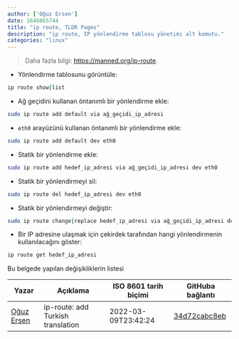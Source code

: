 ```yaml
---
author: ['Oğuz Ersen']
date: 1646865744
title: "ip route, TLDR Pages"
description: "ip route, IP yönlendirme tablosu yönetimi alt komutu."
categories: "linux"
---
```

> Daha fazla bilgi: <https://manned.org/ip-route>.

- Yönlendirme tablosunu görüntüle:

```bash
ip route show|list
```

- Ağ geçidini kullanan öntanımlı bir yönlendirme ekle:

```bash
sudo ip route add default via ağ_geçidi_ip_adresi
```

- `eth0` arayüzünü kullanan öntanımlı bir yönlendirme ekle:

```bash
sudo ip route add default dev eth0
```

- Statik bir yönlendirme ekle:

```bash
sudo ip route add hedef_ip_adresi via ağ_geçidi_ip_adresi dev eth0
```

- Statik bir yönlendirmeyi sil:

```bash
sudo ip route del hedef_ip_adresi dev eth0
```

- Statik bir yönlendirmeyi değiştir:

```bash
sudo ip route change|replace hedef_ip_adresi via ağ_geçidi_ip_adresi dev eth0
```

- Bir IP adresine ulaşmak için çekirdek tarafından hangi yönlendirmenin kullanılacağını göster:

```bash
ip route get hedef_ip_adresi
```
Bu belgede yapılan değişikliklerin listesi


Yazar | Açıklama | ISO 8601 tarih biçimi | GitHuba bağlantı
------|-----|-----|-----
[Oğuz Ersen](mailto:oguzersen@protonmail.com) | ip-route: add Turkish translation | 2022-03-09T23:42:24 | [34d72cabc8eb](https://github.com/tldr-pages/tldr/commit/34d72cabc8eb1a6af4711792da74e05d485b2e5f)

